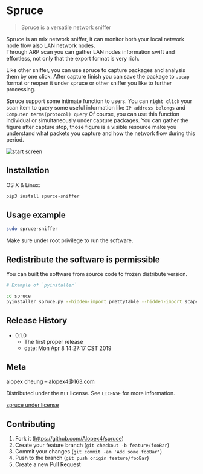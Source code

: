 # Spruce
> Spruce is a versatile network sniffer

Spruce is an mix network sniffer, it can monitor both 
your local network node flow also LAN  network nodes.  
Through ARP scan you can gather LAN nodes information 
swift and effortless, not only that the export format
is very rich.  

Like other sniffer, you can use spruce to capture 
packages and analysis them by one click. After capture
 finish you can save the package to `.pcap` format or 
 reopen it under spruce or other sniffer you like to 
 further processing.

Spruce support some intimate function to users. You can
`right click` your scan item to query some useful information
like `IP address belongs` and `Computer terms(protocol) query`
Of course, you can use this function individual or simultaneously
under capture packages. You can gather the figure after
capture stop, those figure is a visible resource make you
understand what packets you capture and how the network flow
during this period.
 

![start screen](shoot/start.png)

## Installation

OS X & Linux:

```sh
pip3 install spurce-sniffer
```

## Usage example

```sh
sudo spruce-sniffer
```

Make sure under root privilege to run the software.

## Redistribute the software is permissible

You can built the software from source code to frozen distribute version.

```sh
# Example of `pyinstaller`

cd spruce
pyinstaller spruce.py --hidden-import prettytable --hidden-import scapy  --hidden-import request --hidden-import ctype  --hidden-import netifaces --add-data icon/\*.ico:icon --add-data static/help.html:static --add-data static/oui.csv:static 

```

## Release History

* 0.1.0
    * The first proper release
    * date: Mon Apr  8 14:27:17 CST 2019

## Meta

alopex cheung – alopex4@163.com

Distributed under the `MIT` license. See ``LICENSE`` for more information.

[spruce under license](https://github.com/Alopex4/spruce/blob/master/LICENSE)

## Contributing

1. Fork it (<https://github.com/Alopex4/spruce>)
2. Create your feature branch (`git checkout -b feature/fooBar`)
3. Commit your changes (`git commit -am 'Add some fooBar'`)
4. Push to the branch (`git push origin feature/fooBar`)
5. Create a new Pull Request
